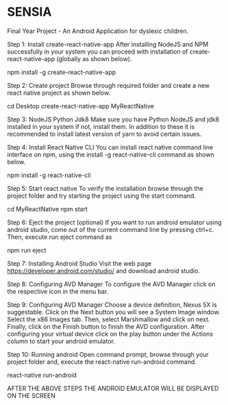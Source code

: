 # SENSIA
Final Year Project - An Android Application for dyslexic children.

Step 1: Install create-react-native-app
After installing NodeJS and NPM successfully in your system you can proceed with installation of create-react-native-app (globally as shown below).

npm install -g create-react-native-app

Step 2: Create project
Browse through required folder and create a new react native project as shown below.

cd Desktop
create-react-native-app MyReactNative

Step 3: NodeJS Python Jdk8
Make sure you have Python NodeJS and jdk8 installed in your system if not, install them. In addition to these it is recommended to install latest version of yarn to avoid certain issues.

Step 4: Install React Native CLI
You can install react native command line interface on npm, using the install -g react-native-cli command as shown below.

npm install -g react-native-cli

Step 5: Start react native
To verify the installation browse through the project folder and try starting the project using the start command.

cd MyReactNative
npm start

Step 6: Eject the project (optional)
If you want to run android emulator using android studio, come out of the current command line by pressing ctrl+c.
Then, execute run eject command as

npm run eject 

Step 7: Installing Android Studio
Visit the web page https://developer.android.com/studio/ and download android studio.

Step 8: Configuring AVD Manager
To configure the AVD Manager click on the respective icon in the menu bar.

Step 9: Configuring AVD Manager
Choose a device definition, Nexus 5X is suggestable.
Click on the Next button you will see a System Image window. Select the x86 Images tab.
Then, select Marshmallow and click on next.
Finally, click on the Finish button to finish the AVD configuration.
After configuring your virtual device click on the play button under the Actions column to start your android emulator.

Step 10: Running android
Open command prompt, browse through your project folder and, execute the react-native run-android command.

react-native run-android

AFTER THE ABOVE STEPS THE ANDROID EMULATOR WILL BE DISPLAYED ON THE SCREEN
